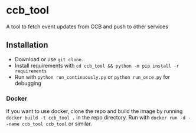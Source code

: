 # ccb_tool
 A tool to fetch event updates from CCB and push to other services

## Installation
 - Download or use `git clone`.
 - Install requirements with `cd ccb_tool && python -m pip install -r requirements`
 - Run with `python run_continuously.py` or `python run_once.py` for debugging

### Docker
 If you want to use docker, clone the repo and build the image by running `docker build -t ccb_tool .` in the repo directory. Run with `docker run -d --name ccb_tool ccb_tool` or similar.